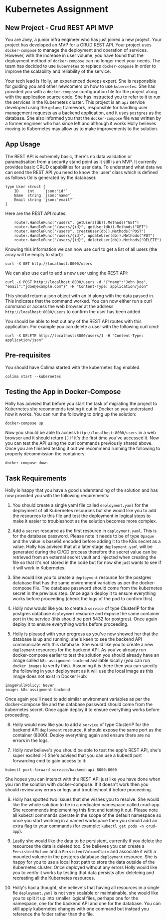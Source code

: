 # Kubernetes Assignment

## New Project - Crud REST API MVP

You are Joey, a junior infra engineer who has just joined a new project. Your project has developed an MVP for a CRUD REST API. Your project uses `docker-compose` to manage the deployment and operation of services. However, with the increase in user volume, you have found that the deployment method of `docker-compose` can no longer meet your needs. The team has decided to use `kubernetes` to replace `docker-compose` in order to improve the scalability and reliability of the service.

Your tech lead is Holly, an experienced devops expert. She is responsible for guiding you and other newcomers on how to use `kubernetes`. She has provided you with a `docker-compose` configuration file for the project along with the application source code.  She has instructed you to refer to it to run the services in the Kubernetes cluster. This project is an `api` service developed using the `golang` framework, responsible for handling user management requests as a backend application, and it uses `postgres` as the database. She also informed you that the `docker-compose` file was written by a former engineer who has since left and although it works Holly believes moving to Kubernetes may allow us to make improvements to the solution.


## App Usage

The REST API is extremely basic, there's no data validation or paramatisation from a security stand point as it still is an MVP.  It currently provides basic CRUD capabilities for user data.  To understand what data we can send the REST API you need to know the 'user' class which is defined as follows (Id is generated by the database):

```
type User struct {
	ID    int    `json:"id"`
	Name  string `json:"name"`
	Email string `json:"email"`
}
```

Here are the REST API routes:

```
	router.HandleFunc("/users", getUsers(db)).Methods("GET")
	router.HandleFunc("/users/{id}", getUser(db)).Methods("GET")
	router.HandleFunc("/users", createUser(db)).Methods("POST")
	router.HandleFunc("/users/{id}", updateUser(db)).Methods("PUT")
	router.HandleFunc("/users/{id}", deleteUser(db)).Methods("DELETE")
```

Knowing this information we can now use curl to get a list of all users (the array will be empty to start):

```
curl -X GET http://localhost:8000/users
```

We can also use curl to add a new user using the REST API:

```
curl -X POST http://localhost:8000/users -d '{"name":"John Doe", "email":"jdoe@example.com"}' -H "Content-Type: application/json"
```

This should return a json object with an Id along with the data passed in.  This indicates that the command worked.  You can now either run a curl command or access the web browser at the address `http://localhost:8000/users` to confirm the user has been added.  

You should be able to test out any of the REST API routes with this application.  For example you can delete a user with the following curl cmd:

```
curl -X DELETE http://localhost:8000/users/1 -H "Content-Type: application/json"
```

## Pre-requisites

You should have Colima started with the kubernetes flag enabled. 

```
colima start --kubernetes
```


## Testing the App in Docker-Compose

Holly has advised that before you start the task of migrating the project to Kubernetes she recommends testing it out in Docker so you understand how it works.  You can run the following to bring up the solution:

```
docker-compose up
```

Now you should be able to access `http://localhost:8000/users` in a web browser and it should return `[]` if it's the first time you've accessed it.  Now you can test the API using the curl commands previously shared above.  Once you are finished testing it out we recommend running the following to properly decommission the containers:

```
docker-compose down
```


## Task Requirements

Holly is happy that you have a good understanding of the solution and has now provided you with the following requirements:

1. You should create a single yaml file called `deployment.yaml` for the deployment of all Kubernetes resources but she would like you to add the resources to this file and test the deployment in logical steps to make it easier to troubleshoot as the solution becomes more complex.

2. Add a `secret` resource as the first resource in `deployment.yaml`.  This is for the database password.  Please note it needs to be of type `Opaque` and the value is base64 encoded before adding it to the K8s secret as a value.  Holly has advised that at a later stage `deployment.yaml` will be generated during the CI/CD process therefore the secret value can be retrieved from an external secret vault and injected when creating the file so that it's not stored in the code but for now she just wants to see if it will work in Kubernetes.

3. She would like you to create a `deployment` resource for the postgres database that has the same environment variables as per the docker-compose file.  The database password should come from the kubernetes secret in the previous step.  Once again deploy it to ensure everything works before proceeding (check the logs of the pod to confirm this).

4. Holly now would like you to create a `service` of type ClusterIP for the postgres database `deployment` resource and expose the same container port in the service (this should be port 5432 for postgres).  Once again deploy it to ensure everything works before proceeding.

5. Holly is pleased with your progress as you've now showed her that the database is up and running, she's keen to see the backend API communicate with this database.  She would like you to create a new `deployment` resources for the backend API.  As you've already run docker-compose earlier to test the solution you should already have an image called `k8s-assignment-backend` available locally (you can run `docker images` to verify this).  Assuming it is there then you can specify the following in your deployment as it will use the local image as this image does not exist in Docker Hub:

```
imagePullPolicy: Never        
image: k8s-assignment-backend
```

Once again you'll need to add similar environment variables as per the docker-compose file and the database password should come from the kubernetes secret.  Once again deploy it to ensure everything works before proceeding.

6. Holly would now like you to add a `service` of type ClusterIP for the backend API `deployment` resource, it should expose the same port as the container (8000).  Deploy everything again and ensure there are no errors in the logs.

7. Holly now believe's you should be able to test the app's REST API, she's super excited :-)  She's advised that you can use a kubectl port forwarding cmd to gain access to it:

```
kubectl port-forward service/backend-api 8000:8000
```

She hopes you can interact with the REST API just like you have done when you ran the solution with docker-compose.  If it doesn't work then you should review any errors or logs and troubleshoot it before proceeding.

8. Holly has spotted two issues that she wishes you to resolve.  She would like the whole solution to be in a dedicated namespace called crud-app.  She recommends implementing this first and testing it out.  Please note all kubectl commands operate in the scope of the default namespace so once you start working in a named workspace then you should add an extra flag to your commands (for example: `kubectl get pods -n crud-app`).

9. Lastly she would like the data to be persistent, currently if you delete the resources the data is deleted too.  She believes you can create a `PersistentVolume` and a `PersistentVolumeClaim` and associate it with a mounted volume in the postgres database `deployment` resource.  She is happy for you to use a local host path to store the data outside of the Kubernetes cluster.  Once deployed without any errors Holly would like you to verify it works by testing that data persists after deleteing and recreating all the Kubernetes resources. 

10. Holly's had a thought, she believe's that having all resources in a single fle `deployment.yaml` is not very scalable or maintainable, she would like you to split it up into smaller logical files, perhaps one for the namespace, one for the backend API and one for the database.  You can still apply kubernetes changes with one command but instead you reference the folder rather than the file.